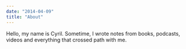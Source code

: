 ```yaml
---
date: "2014-04-09"
title: "About"
---
```


Hello, my name is Cyril. Sometime, I wrote notes from books, podcasts, videos and everything that crossed path with me.
